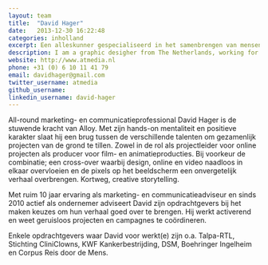 ```yaml
---
layout: team
title:  "David Hager"
date:   2013-12-30 16:22:48
categories: inholland
excerpt: Een alleskunner gespecialiseerd in het samenbrengen van mensen en ideeën
description: I am a graphic desigher from The Netherlands, working for my self since 2009 and recently under the name Studio 210 as a collective of creative designer and developers.
website: http://www.atmedia.nl
phone: +31 (0) 6 10 11 41 79
email: davidhager@gmail.com
twitter_username: atmedia
github_username:
linkedin_username: david-hager
---
```

All-round marketing- en communicatieprofessional David Hager is de stuwende kracht van Alloy. Met zijn hands-on mentaliteit en positieve karakter slaat hij een brug tussen de verschillende talenten om gezamenlijk projecten van de grond te tillen. Zowel in de rol als projectleider voor online projecten als producer voor film- en animatieproducties. Bij voorkeur de combinatie; een cross-over waarbij design, online en video naadloos in elkaar overvloeien en de pixels op het beeldscherm een onvergetelijk verhaal overbrengen. Kortweg, creative storytelling.

Met ruim 10 jaar ervaring als marketing- en communicatieadviseur en sinds 2010 actief als ondernemer adviseert David zijn opdrachtgevers bij het maken keuzes om hun verhaal goed over te brengen. Hij werkt activerend en weet geruisloos projecten en campagnes te coördineren.

Enkele opdrachtgevers waar David voor werkt(e) zijn o.a. Talpa-RTL, Stichting CliniClowns, KWF Kankerbestrijding, DSM, Boehringer Ingelheim en Corpus Reis door de Mens.
